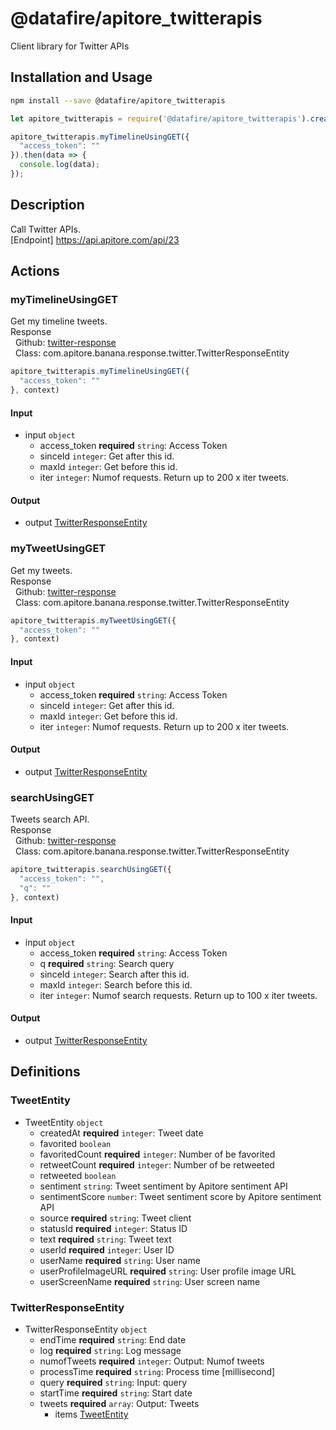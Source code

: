 # @datafire/apitore_twitterapis

Client library for Twitter APIs

## Installation and Usage
```bash
npm install --save @datafire/apitore_twitterapis
```
```js
let apitore_twitterapis = require('@datafire/apitore_twitterapis').create();

apitore_twitterapis.myTimelineUsingGET({
  "access_token": ""
}).then(data => {
  console.log(data);
});
```

## Description

Call Twitter APIs.<BR />[Endpoint] https://api.apitore.com/api/23

## Actions

### myTimelineUsingGET
Get my timeline tweets.<BR />Response<BR />&nbsp; Github: <a href="https://github.com/keigohtr/apitore-response-parent/tree/master/twitter-response">twitter-response</a><BR />&nbsp; Class: com.apitore.banana.response.twitter.TwitterResponseEntity<BR />


```js
apitore_twitterapis.myTimelineUsingGET({
  "access_token": ""
}, context)
```

#### Input
* input `object`
  * access_token **required** `string`: Access Token
  * sinceId `integer`: Get after this id.
  * maxId `integer`: Get before this id.
  * iter `integer`: Numof requests. Return up to 200 x iter tweets.

#### Output
* output [TwitterResponseEntity](#twitterresponseentity)

### myTweetUsingGET
Get my tweets.<BR />Response<BR />&nbsp; Github: <a href="https://github.com/keigohtr/apitore-response-parent/tree/master/twitter-response">twitter-response</a><BR />&nbsp; Class: com.apitore.banana.response.twitter.TwitterResponseEntity<BR />


```js
apitore_twitterapis.myTweetUsingGET({
  "access_token": ""
}, context)
```

#### Input
* input `object`
  * access_token **required** `string`: Access Token
  * sinceId `integer`: Get after this id.
  * maxId `integer`: Get before this id.
  * iter `integer`: Numof requests. Return up to 200 x iter tweets.

#### Output
* output [TwitterResponseEntity](#twitterresponseentity)

### searchUsingGET
Tweets search API.<BR />Response<BR />&nbsp; Github: <a href="https://github.com/keigohtr/apitore-response-parent/tree/master/twitter-response">twitter-response</a><BR />&nbsp; Class: com.apitore.banana.response.twitter.TwitterResponseEntity<BR />


```js
apitore_twitterapis.searchUsingGET({
  "access_token": "",
  "q": ""
}, context)
```

#### Input
* input `object`
  * access_token **required** `string`: Access Token
  * q **required** `string`: Search query
  * sinceId `integer`: Search after this id.
  * maxId `integer`: Search before this id.
  * iter `integer`: Numof search requests. Return up to 100 x iter tweets.

#### Output
* output [TwitterResponseEntity](#twitterresponseentity)



## Definitions

### TweetEntity
* TweetEntity `object`
  * createdAt **required** `integer`: Tweet date
  * favorited `boolean`
  * favoritedCount **required** `integer`: Number of be favorited
  * retweetCount **required** `integer`: Number of be retweeted
  * retweeted `boolean`
  * sentiment `string`: Tweet sentiment by Apitore sentiment API
  * sentimentScore `number`: Tweet sentiment score by Apitore sentiment API
  * source **required** `string`: Tweet client
  * statusId **required** `integer`: Status ID
  * text **required** `string`: Tweet text
  * userId **required** `integer`: User ID
  * userName **required** `string`: User name
  * userProfileImageURL **required** `string`: User profile image URL
  * userScreenName **required** `string`: User screen name

### TwitterResponseEntity
* TwitterResponseEntity `object`
  * endTime **required** `string`: End date
  * log **required** `string`: Log message
  * numofTweets **required** `integer`: Output: Numof tweets
  * processTime **required** `string`: Process time [millisecond]
  * query **required** `string`: Input: query
  * startTime **required** `string`: Start date
  * tweets **required** `array`: Output: Tweets
    * items [TweetEntity](#tweetentity)



